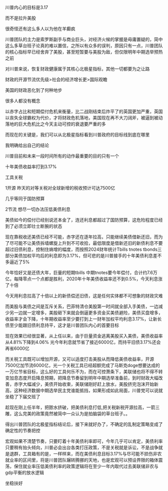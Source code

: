 川普内心的目标是3.17

而不是拉升美股

很奇怪还有这么多人以为他在羊癫疯

川普团队的主力是索罗斯副手与商业巨头，对经济火候的掌握是毋庸置疑的，简中这么多草台班子论真的难以置信，之所以有众多的误判，原因只有一点，川普团队的核心指标早已经舍弃了美股，甚至短暂要与美股为敌，但仅限明年中期选举预热之前

对川普来说，恢复财政健康属于其核心北极星指标，其他一切都要为之让路

财政的开源节流优先级>社会的经济增长更>国际观瞻

美国的财政恶化到了何种地步

很多人都没有概念

以赤字占比和短期偿付危机来衡量，比二战刚结束后炸平了的英国更加严重，英国以丧失全球霸权为代价，才将财政危机落地，美国现在再不大刀阔斧，被逼到被动落地的巨大危机比之今天主动可控的衰退要严重的多

而现在的关键是，我们可以从北极星指标看到川普政府的目标线到底在哪里

我明确给出自己的结论

川普目前和未来一段时间所有的动作最重要的目的只有一个

十年美债收益率打到3.17%

工具关税

1开源 昨天的对等关税对全球新增的税收预计可达7500亿

几乎等同于国防预算

2节流 想尽一切办法压低美债利息

美债如今的偿付已经别说还本金了，连还利息都超过了国防预算，这危险程度已经到了必须立即壮士断腕的状态

现在靠税收还美债已经不可能，赤字还在逐年拉高，只能继续美债借新还旧，而为了尽可能不让美债拆墙螺旋上升到不可收拾，最低限度是借新还旧的新债利息不要超过旧债利息，控制住熵增的幅度，而按照2024财年统计Tbills tnotes tbonds三部分美债加权平均后的利息即为3.17%，但可悲的是川普接手的十年美债利息差不多逼近了5%

今年恰好又是还债大年，巨量的短期tbills 中期tnotes要今年偿付，合计约7.6万亿，每降零点一个点都是胜利，2020年十年美债收益率还不到0.5%，今天利息涨了十倍

今天用利息拉高了十倍以上的新债偿还旧债，这是任何实体都不可想象的财政灾难

而美股与美债之间是互斥关系，巴菲特清仓美股第一时间就全部入手美债，一边减少另一边就一定增多，美股砸下来就会倒逼更多资金买美债避险，美债买盘增多，收益率才会下降，十年期收益率至少要打到上一财年加权平均利息3.17%，让新长债至少能跟旧债利息持平，这才是川普团队内心的首要目标

现在效果已经很显著，从上任以来，由于巨量资金逃离美股买入美债，美债收益率从4.81%下降到4.06% 光今年利息就节省了接近6000亿，而持平旧债3.17%还会再省6000亿

而关税工具既可以增加开源，又可以适度打击美股从而降低美债收益率，开源7500亿加节流6000亿，光一个关税工具已经超额完成了马斯克doge想要达成的一万亿节省目标，这么好的工具何乐不为，而在可控萧条下，美联储也将不得不转变加息态度开启降息预期，把降息节奏留到明年中期选举准备前，到时财政大幅改善，赤字大幅减少，美债开始收束，美联储刚好赶上放水，美股挤完泡沫开始新高，这种经济数据中期选举民主党谁能抵挡，如果形成如此局面，川普党可以说就坐稳了下届交班了

趁现在刚上任半年，把脓水挤破，把美债利息打低,把关税新税开源拉高，一箭三雕，这么完美的政策竟然被简中一众认为是拍脑袋的草台班子。。

得出川普团队的北极星指标结论后，接下来就好办了，不确定的乱制定策略变成了确定性的节奏把控

宏观如果不清楚节奏，只要盯着十年美债利率即可，今年几乎可以肯定，美债利率只要稍有抬头倾向，川普必会出台各类打压政策，不是关税就是诉讼，不是战争就是退群，工具箱有的是，一样样来，而在美债利息目标3.17%与尽可能不损伤非农就业率的区间里，将是川普团队辗转腾挪的天地，也是宏观可以预设界限的箱体震荡，保住就业率压低美债利率的政策逻辑将在至少一年内取代过去美联储非农与gdp平衡的放水逻辑

坐稳扶好
